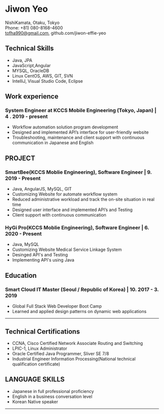 # Jiwon Yeo

NishiKamata, Otaku, Tokyo  
Phone: +81) 080-8168-4600  
tofha990@gmail.com, github.com/jiwon-effie-yeo

## Technical Skills
* Java, JPA
* JavaScript,Angular
* MYSQL, OracleDB
* Linux CentOS, AWS, GIT, SVN
* IntelliJ, Visual Studio Code, Eclipse

## Work experience
### System Engineer at KCCS Mobile Engineering (Tokyo, Japan) | 4 . 2019 - present
* Workflow automation solution program development
* Designed and implemented API’s interface for user-friendly website
* Troubleshooting, maintenance and client support with continuous communication in Japanese and English

## PROJECT
### SmartBee(KCCS Moblie Engineering), Software Engineer | 9. 2019 - Present
* Java, AngularJS, MySQL, GIT
* Customizing Website for automate workflow system
*	Reduced administrative workload and track the on-site situation in real time
*	Designed user interface and implemented API’s and Testing
*	Client support with continuous communication

### HyGi Pro(KCCS Moblie Engineering), Software Engineer | 6. 2020 - Present
* Java, MySQL
* Customizing Website Medical Service Linkage System
* Desinged API's and Testing
* Implementing API's using Java

## Education
### Smart Cloud IT Master (Seoul / Republic of Korea) | 10. 2017 - 3. 2019 
* Global Full Stack Web Developer Boot Camp
*	Learned and applied design patterns on dynamic web applications

---

## Technical Certifications
* CCNA, Cisco Certified Network Associate Routing and Switching
* LPIC-1, Linux Administrator
* Oracle Certified Java Programmer, Sliver SE 7/8
* Industrial Engineer Information Processing(National technical qualification certificate)

## LANGUAGE SKILLS
* Japanese in full professional proficiency
* English in a business conversation level
* Korean Native speaker


---

